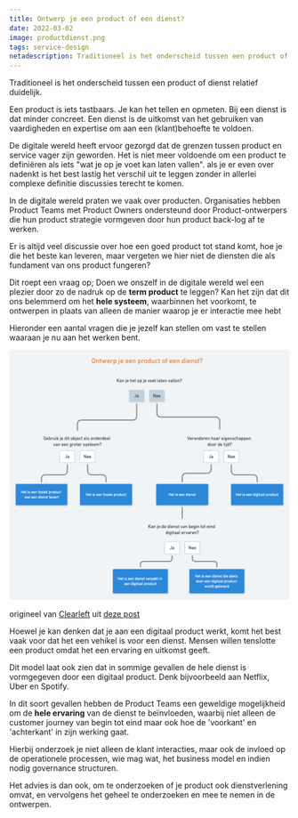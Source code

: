 ```yaml
---
title: Ontwerp je een product of een dienst?
date: 2022-03-02
image: productdienst.png
tags: service-design
netadescription: Traditioneel is het onderscheid tussen een product of dienst relatief duidelijk.
---
```


Traditioneel is het onderscheid tussen een product of dienst relatief duidelijk.

Een product is iets tastbaars. Je kan het tellen en opmeten. Bij een dienst is dat minder concreet. Een dienst is de uitkomst van het gebruiken van vaardigheden en expertise om aan een (klant)behoefte te voldoen.

De digitale wereld heeft ervoor gezorgd dat de grenzen tussen product en service vager zijn geworden. Het is niet meer voldoende om een product te definiëren als iets "wat je op je voet kan laten vallen". als je er even over nadenkt is het best lastig het verschil uit te leggen zonder in allerlei complexe definitie discussies terecht te komen.

In de digitale wereld praten we vaak over producten. Organisaties hebben Product Teams met Product Owners ondersteund door Product-ontwerpers die hun product strategie vormgeven door hun product back-log af te werken. 

Er is altijd veel discussie over hoe een goed product tot stand komt, hoe je die het beste kan leveren, maar vergeten we hier niet de diensten die als fundament van ons product fungeren?

Dit roept een vraag op;
Doen we onszelf in de digitale wereld wel een plezier door zo de nadruk op de **term product** te leggen? Kan het zijn dat dit ons belemmerd om het **hele systeem**, waarbinnen het voorkomt, te ontwerpen in plaats van alleen de manier waarop je er interactie mee hebt

Hieronder een aantal vragen die je jezelf kan stellen om vast te stellen waaraan je nu aan het werken bent.


![ontwerp product of dienst flow chart][image-1]  
<p class="image-caption text-xs">
origineel van <a href='https://clearleft.com'>Clearleft</a> uit <a href='https://clearleft.com/posts/are-you-designing-a-product-or-a-service'>deze post</a>
</p>  

Hoewel je kan denken dat je aan een digitaal product werkt, komt het best vaak voor dat het een vehikel is voor een  dienst. Mensen willen tenslotte een product omdat het een ervaring en uitkomst geeft.

Dit model laat ook zien dat in sommige gevallen de hele dienst is vormgegeven door een digitaal product. Denk bijvoorbeeld aan Netflix, Uber en Spotify.  

In dit soort gevallen hebben de Product Teams een geweldige mogelijkheid om de **hele ervaring** van de dienst te beïnvloeden, waarbij niet alleen de customer journey van begin tot eind maar ook hoe de 'voorkant' en 'achterkant' in zijn werking gaat. 

Hierbij onderzoek je niet alleen de klant interacties, maar ook de invloed op de operationele processen, wie mag wat, het business model en indien nodig governance structuren.

Het advies is dan ook, om te onderzoeken of je product ook dienstverlening omvat, en vervolgens het geheel te onderzoeken en mee te nemen in de ontwerpen.

[image-1]:	/assets/images/productdienst.png